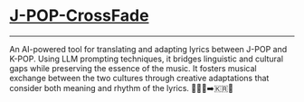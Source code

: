 # [J-POP-CrossFade](https://j-pop-crossfade.streamlit.app/)
---

An AI-powered tool for translating and adapting lyrics between J-POP and K-POP. Using LLM prompting techniques, it bridges linguistic and cultural gaps while preserving the essence of the music. It fosters musical exchange between the two cultures through creative adaptations that consider both meaning and rhythm of the lyrics. 🎵🇯🇵➡️🇰🇷🎤
